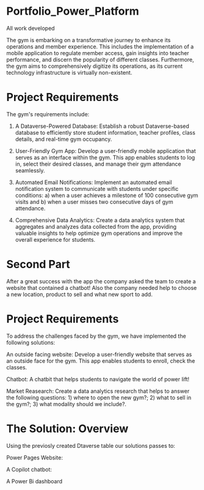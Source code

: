 # Portfolio_Power_Platform
 All work developed

The gym is embarking on a transformative journey to enhance its operations and member experience. This includes the implementation of a mobile application to regulate member access, gain insights into teacher performance, and discern the popularity of different classes. Furthermore, the gym aims to comprehensively digitize its operations, as its current technology infrastructure is virtually non-existent.

# Project Requirements
The gym's requirements include:

1. A Dataverse-Powered Database: Establish a robust Dataverse-based database to efficiently store student information, teacher profiles, class details, and real-time gym occupancy.

2. User-Friendly Gym App: Develop a user-friendly mobile application that serves as an interface within the gym. This app enables students to log in, select their desired classes, and manage their gym attendance seamlessly.

3. Automated Email Notifications: Implement an automated email notification system to communicate with students under specific conditions: a) when a user achieves a milestone of 100 consecutive gym visits and b) when a user misses two consecutive days of gym attendance.

4. Comprehensive Data Analytics: Create a data analytics system that aggregates and analyzes data collected from the app, providing valuable insights to help optimize gym operations and improve the overall experience for students.


# Second Part
After a great success with the app the company asked the team to create a website that contained a chatbot! Also the company needed help to choose a new location, product to sell and what new sport to add.

# Project Requirements
To address the challenges faced by the gym, we have implemented the following solutions:

An outside facing website: Develop a user-friendly website that serves as an outside face for the gym. This app enables students to enroll, check the classes.

Chatbot: A chatbit that helps students to navigate the world of power lift!

Market Reasearch: Create a data analytics research that helps to answer the following questions: 1) where to open the new gym?; 2) what to sell in the gym?; 3) what modality should we include?.

# The Solution: Overview
Using the previosly created Dtaverse table our solutions passes to:

Power Pages Website:

A Copilot chatbot:

A Power Bi dashboard
